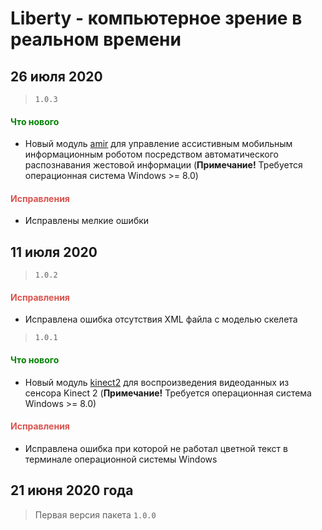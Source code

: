 # Liberty - компьютерное зрение в реальном времени

## 26 июля 2020

> `1.0.3`

<h4><span style="color:#008000;">Что нового</span></h4>

- Новый модуль [amir](https://github.com/DmitryRyumin/Liberty/blob/master/liberty/modules/amir/README_RU.md) для управление ассистивным мобильным информационным роботом посредством автоматического распознавания жестовой информации (**Примечание!** Требуется операционная система Windows >= 8.0)

<h4><span style="color:#DB534F;">Исправления</span></h4>

- Исправлены мелкие ошибки

## 11 июля 2020

> `1.0.2`

<h4><span style="color:#DB534F;">Исправления</span></h4>

- Исправлена ошибка отсутствия XML файла с моделью скелета

> `1.0.1`

<h4><span style="color:#008000;">Что нового</span></h4>

- Новый модуль [kinect2](https://github.com/DmitryRyumin/Liberty/blob/master/liberty/modules/kinect2/README_RU.md) для воспроизведения видеоданных из сенсора Kinect 2 (**Примечание!** Требуется операционная система Windows >= 8.0)

<h4><span style="color:#DB534F;">Исправления</span></h4>

- Исправлена ошибка при которой не работал цветной текст в терминале операционной системы Windows

## 21 июня 2020 года

> Первая версия пакета `1.0.0`
